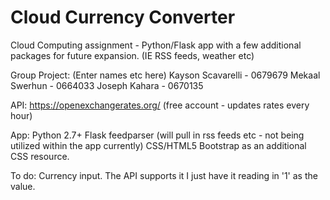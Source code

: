# Cloud Currency Converter
Cloud Computing assignment - Python/Flask app with a few additional packages for future expansion. (IE RSS feeds, weather etc)  
 
Group Project:
(Enter names etc here)
Kayson Scavarelli - 0679679
Mekaal Swerhun - 0664033
Joseph Kahara - 0670135

API: https://openexchangerates.org/ (free account - updates rates every hour)

App:
Python 2.7+
Flask
feedparser (will pull in rss feeds etc - not being utilized within the app currently)
CSS/HTML5
Bootstrap as an additional CSS resource.

To do:
Currency input. The API supports it I just have it reading in '1' as the value.


